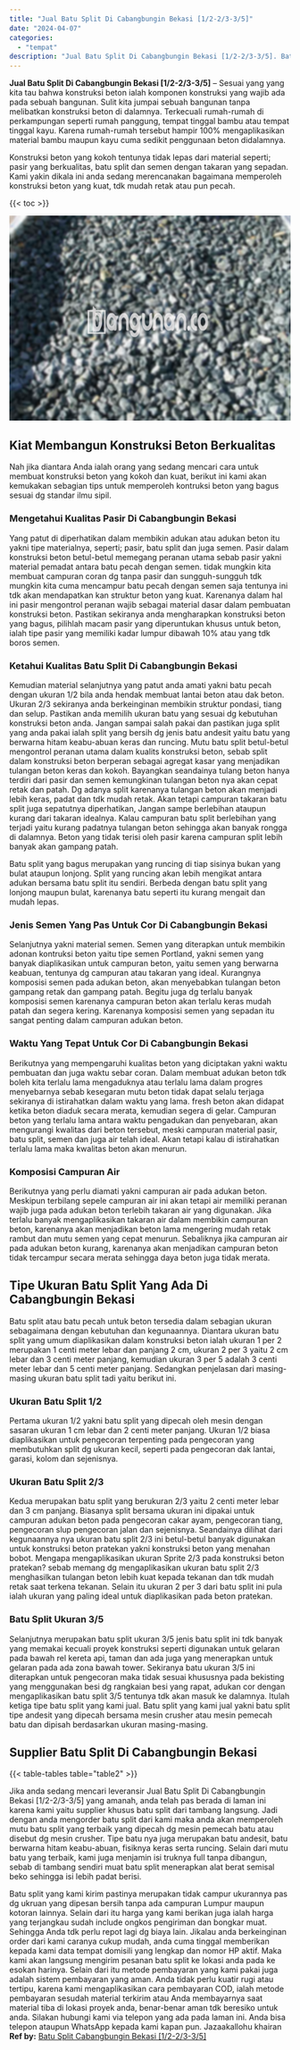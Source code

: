 ```yaml
---
title: "Jual Batu Split Di Cabangbungin Bekasi [1/2-2/3-3/5]"
date: "2024-04-07"
categories: 
  - "tempat"
description: "Jual Batu Split Di Cabangbungin Bekasi [1/2-2/3-3/5]. Batu split yang kami kirim pastinya merupakan tidak campur ukurannya pas dg ukruan yang dipesan bersih..."
---
```


**Jual Batu Split Di Cabangbungin Bekasi \[1/2-2/3-3/5\]** – Sesuai yang yang kita tau bahwa konstruksi beton ialah komponen konstruksi yang wajib ada pada sebuah bangunan. Sulit kita jumpai sebuah bangunan tanpa melibatkan konstruksi beton di dalamnya. Terkecuali rumah-rumah di perkampungan seperti rumah panggung, tempat tinggal bambu atau tempat tinggal kayu. Karena rumah-rumah tersebut hampir 100% mengaplikasikan material bambu maupun kayu cuma sedikit penggunaan beton didalamnya.

Konstruksi beton yang kokoh tentunya tidak lepas dari material seperti; pasir yang berkualitas, batu split dan semen dengan takaran yang sepadan. Kami yakin dikala ini anda sedang merencanakan bagaimana memperoleh konstruksi beton yang kuat, tdk mudah retak atau pun pecah.

{{< toc >}}

![Jual Batu Split Di Cabangbungin Bekasi [1/2-2/3-3/5]](/images/jual-batu-split-12.png)

## Kiat Membangun Konstruksi Beton Berkualitas

Nah jika diantara Anda ialah orang yang sedang mencari cara untuk membuat konstruksi beton yang kokoh dan kuat, berikut ini kami akan kemukakan sebagian tips untuk memperoleh kontruksi beton yang bagus sesuai dg standar ilmu sipil.

### Mengetahui Kualitas Pasir Di Cabangbungin Bekasi

Yang patut di diperhatikan dalam membikin adukan atau adukan beton itu yakni tipe materialnya, seperti; pasir, batu split dan juga semen. Pasir dalam konstruksi beton betul-betul memegang peranan utama sebab pasir yakni material pemadat antara batu pecah dengan semen. tidak mungkin kita membuat campuran coran dg tanpa pasir dan sungguh-sungguh tdk mungkin kita cuma mencampur batu pecah dengan semen saja tentunya ini tdk akan mendapatkan kan struktur beton yang kuat. Karenanya dalam hal ini pasir mengontrol peranan wajib sebagai material dasar dalam pembuatan konstruksi beton. Pastikan sekiranya anda mengharapkan konstruksi beton yang bagus, pilihlah macam pasir yang diperuntukan khusus untuk beton, ialah tipe pasir yang memiliki kadar lumpur dibawah 10% atau yang tdk boros semen.

### Ketahui Kualitas Batu Split Di Cabangbungin Bekasi

Kemudian material selanjutnya yang patut anda amati yakni batu pecah dengan ukuran 1/2 bila anda hendak membuat lantai beton atau dak beton. Ukuran 2/3 sekiranya anda berkeinginan membikin struktur pondasi, tiang dan selup. Pastikan anda memilih ukuran batu yang sesuai dg kebutuhan konstruksi beton anda. Jangan sampai salah pakai dan pastikan juga split yang anda pakai ialah split yang bersih dg jenis batu andesit yaitu batu yang berwarna hitam keabu-abuan keras dan runcing. Mutu batu split betul-betul mengontrol peranan utama dalam kualits konstruksi beton, sebab split dalam konstruksi beton berperan sebagai agregat kasar yang menjadikan tulangan beton keras dan kokoh. Bayangkan seandainya tulang beton hanya terdiri dari pasir dan semen kemungkinan tulangan beton nya akan cepat retak dan patah. Dg adanya split karenanya tulangan beton akan menjadi lebih keras, padat dan tdk mudah retak. Akan tetapi campuran takaran batu split juga sepatutnya diperhatikan, Jangan sampe berlebihan ataupun kurang dari takaran idealnya. Kalau campuran batu split berlebihan yang terjadi yaitu kurang padatnya tulangan beton sehingga akan banyak rongga di dalamnya. Beton yang tidak terisi oleh pasir karena campuran split lebih banyak akan gampang patah.

Batu split yang bagus merupakan yang runcing di tiap sisinya bukan yang bulat ataupun lonjong. Split yang runcing akan lebih mengikat antara adukan bersama batu split itu sendiri. Berbeda dengan batu split yang lonjong maupun bulat, karenanya batu seperti itu kurang mengait dan mudah lepas.

### Jenis Semen Yang Pas Untuk Cor Di Cabangbungin Bekasi

Selanjutnya yakni material semen. Semen yang diterapkan untuk membikin adonan kontruksi beton yaitu tipe semen Portland, yakni semen yang banyak diaplikasikan untuk campuran beton, yaitu semen yang berwarna keabuan, tentunya dg campuran atau takaran yang ideal. Kurangnya komposisi semen pada adukan beton, akan menyebabkan tulangan beton gampang retak dan gampang patah. Begitu juga dg terlalu banyak komposisi semen karenanya campuran beton akan terlalu keras mudah patah dan segera kering. Karenanya komposisi semen yang sepadan itu sangat penting dalam campuran adukan beton.

### Waktu Yang Tepat Untuk Cor Di Cabangbungin Bekasi

Berikutnya yang mempengaruhi kualitas beton yang diciptakan yakni waktu pembuatan dan juga waktu sebar coran. Dalam membuat adukan beton tdk boleh kita terlalu lama mengaduknya atau terlalu lama dalam progres menyebarnya sebab kesegaran mutu beton tidak dapat selalu terjaga sekiranya di istirahatkan dalam waktu yang lama. fresh beton akan didapat ketika beton diaduk secara merata, kemudian segera di gelar. Campuran beton yang terlalu lama antara waktu pengadukan dan penyebaran, akan mengurangi kwalitas dari beton tersebut, meski campuran material pasir, batu split, semen dan juga air telah ideal. Akan tetapi kalau di istirahatkan terlalu lama maka kwalitas beton akan menurun.

### Komposisi Campuran Air

Berikutnya yang perlu diamati yakni campuran air pada adukan beton. Meskipun terbilang sepele campuran air ini akan tetapi air memiliki peranan wajib juga pada adukan beton terlebih takaran air yang digunakan. Jika terlalu banyak mengaplikasikan takaran air dalam membikin campuran beton, karenanya akan menjadikan beton lama mengering mudah retak rambut dan mutu semen yang cepat menurun. Sebaliknya jika campuran air pada adukan beton kurang, karenanya akan menjadikan campuran beton tidak tercampur secara merata sehingga daya beton juga tidak merata.

## Tipe Ukuran Batu Split Yang Ada Di Cabangbungin Bekasi

Batu split atau batu pecah untuk beton tersedia dalam sebagian ukuran sebagaimana dengan kebutuhan dan kegunaannya. Diantara ukuran batu split yang umum diaplikasikan dalam konstruksi beton ialah ukuran 1 per 2 merupakan 1 centi meter lebar dan panjang 2 cm, ukuran 2 per 3 yaitu 2 cm lebar dan 3 centi meter panjang, kemudian ukuran 3 per 5 adalah 3 centi meter lebar dan 5 centi meter panjang. Sedangkan penjelasan dari masing-masing ukuran batu split tadi yaitu berikut ini.

### Ukuran Batu Split 1/2

Pertama ukuran 1/2 yakni batu split yang dipecah oleh mesin dengan sasaran ukuran 1 cm lebar dan 2 centi meter panjang. Ukuran 1/2 biasa diaplikasikan untuk pengecoran terpenting pada pengecoran yang membutuhkan split dg ukuran kecil, seperti pada pengecoran dak lantai, garasi, kolom dan sejenisnya.

### Ukuran Batu Split 2/3

Kedua merupakan batu split yang berukuran 2/3 yaitu 2 centi meter lebar dan 3 cm panjang. Biasanya split bersama ukuran ini dipakai untuk campuran adukan beton pada pengecoran cakar ayam, pengecoran tiang, pengecoran slup pengecoran jalan dan sejenisnya. Seandainya dilihat dari kegunaannya nya ukuran batu split 2/3 ini betul-betul banyak digunakan untuk konstruksi beton pratekan yakni konstruksi beton yang menahan bobot. Mengapa mengaplikasikan ukuran Sprite 2/3 pada konstruksi beton pratekan? sebab memang dg mengaplikasikan ukuran batu split 2/3 menghasilkan tulangan beton lebih kuat kepada tekanan dan tdk mudah retak saat terkena tekanan. Selain itu ukuran 2 per 3 dari batu split ini pula ialah ukuran yang paling ideal untuk diaplikasikan pada beton pratekan.

### Batu Split Ukuran 3/5

Selanjutnya merupakan batu split ukuran 3/5 jenis batu split ini tdk banyak yang memakai kecuali proyek konstruksi seperti digunakan untuk gelaran pada bawah rel kereta api, taman dan ada juga yang menerapkan untuk gelaran pada ada zona bawah tower. Sekiranya batu ukuran 3/5 ini diterapkan untuk pengecoran maka tidak sesuai khususnya pada bekisting yang menggunakan besi dg rangkaian besi yang rapat, adukan cor dengan mengaplikasikan batu split 3/5 tentunya tdk akan masuk ke dalamnya. Itulah ketiga tipe batu split yang kami jual. Batu split yang kami jual yakni batu split tipe andesit yang dipecah bersama mesin crusher atau mesin pemecah batu dan dipisah berdasarkan ukuran masing-masing.

## Supplier Batu Split Di Cabangbungin Bekasi

{{< table-tables table="table2" >}}

Jika anda sedang mencari leveransir Jual Batu Split Di Cabangbungin Bekasi \[1/2-2/3-3/5\] yang amanah, anda telah pas berada di laman ini karena kami yaitu supplier khusus batu split dari tambang langsung. Jadi dengan anda mengorder batu split dari kami maka anda akan memperoleh mutu batu split yang terbaik yang dipecah dg mesin pemecah batu atau disebut dg mesin crusher. Tipe batu nya juga merupakan batu andesit, batu berwarna hitam keabu-abuan, fisiknya keras serta runcing. Selain dari mutu batu yang terbaik, kami juga menjamin isi truknya full tanpa dibangun, sebab di tambang sendiri muat batu split menerapkan alat berat semisal beko sehingga isi lebih padat berisi.

Batu split yang kami kirim pastinya merupakan tidak campur ukurannya pas dg ukruan yang dipesan bersih tanpa ada campuran Lumpur maupun kotoran lainnya. Selain dari itu harga yang kami berikan juga ialah harga yang terjangkau sudah include ongkos pengiriman dan bongkar muat. Sehingga Anda tdk perlu repot lagi dg biaya lain. Jikalau anda berkeinginan order dari kami caranya cukup mudah, anda cuma tinggal memberikan kepada kami data tempat domisili yang lengkap dan nomor HP aktif. Maka kami akan langsung mengirim pesanan batu split ke lokasi anda pada ke esokan harinya. Selain dari itu metode pembayaran yang kami pakai juga adalah sistem pembayaran yang aman. Anda tidak perlu kuatir rugi atau tertipu, karena kami mengaplikasikan cara pembayaran COD, ialah metode pembayaran sesudah material terkirim atau Anda membayarnya saat material tiba di lokasi proyek anda, benar-benar aman tdk beresiko untuk anda. Silakan hubungi kami via telepon yang ada pada laman ini. Anda bisa telepon ataupun WhatsApp kepada kami kapan pun. Jazaakallohu khairan
**Ref by:** [Batu Split Cabangbungin Bekasi [1/2-2/3-3/5]](https://id.wikipedia.org/wiki/Batu)

